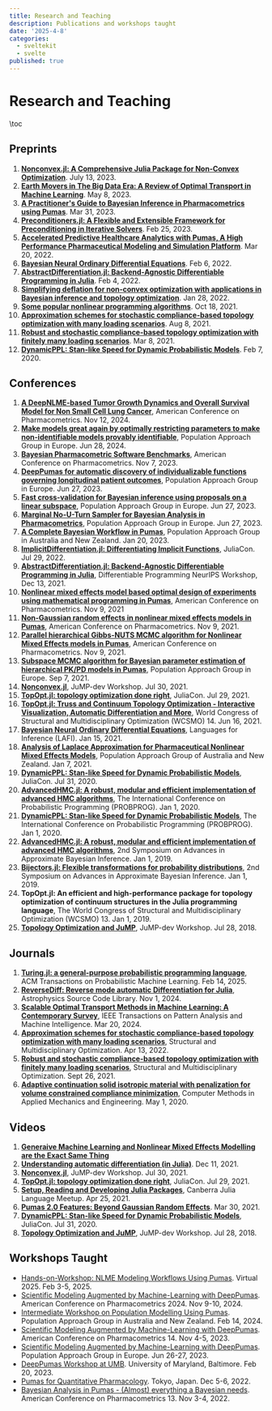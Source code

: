 ```yaml
---
title: Research and Teaching
description: Publications and workshops taught
date: '2025-4-8'
categories:
  - sveltekit
  - svelte
published: true
---
```


# Research and Teaching

\toc

## Preprints

1. [**Nonconvex.jl: A Comprehensive Julia Package for Non-Convex Optimization**](https://www.researchgate.net/publication/372336223_Nonconvexjl_A_Comprehensive_Julia_Package_for_Non-Convex_Optimization). July 13, 2023.
1. [**Earth Movers in The Big Data Era: A Review of Optimal Transport in Machine Learning**](https://arxiv.org/abs/2305.05080). May 8, 2023.
1. [**A Practitioner's Guide to Bayesian Inference in Pharmacometrics using Pumas**](https://arxiv.org/abs/2304.04752). Mar 31, 2023.
1. [**Preconditioners.jl: A Flexible and Extensible Framework for Preconditioning in Iterative Solvers**](https://www.researchgate.net/publication/368781255_Preconditionersjl_A_Flexible_and_Extensible_Framework_for_Preconditioning_in_Iterative_Solvers). Feb 25, 2023.
1. [**Accelerated Predictive Healthcare Analytics with Pumas, A High Performance Pharmaceutical Modeling and Simulation Platform**](https://www.biorxiv.org/content/10.1101/2020.11.28.402297v2.abstract). Mar 20, 2022.
1. [**Bayesian Neural Ordinary Differential Equations**](https://arxiv.org/abs/2012.07244). Feb 6, 2022.
1. [**AbstractDifferentiation.jl: Backend-Agnostic Differentiable Programming in Julia**](https://arxiv.org/abs/2109.12449). Feb 4, 2022.
1. [**Simplifying deflation for non-convex optimization with applications in Bayesian inference and topology optimization**](https://arxiv.org/abs/2201.11926). Jan 28, 2022.
1. [**Some popular nonlinear programming algorithms**](https://www.researchgate.net/publication/355362612_Some_popular_nonlinear_programming_algorithms). Oct 18, 2021.
1. [**Approximation schemes for stochastic compliance-based topology optimization with many loading scenarios**](https://arxiv.org/abs/2108.03654). Aug 8, 2021.
1. [**Robust and stochastic compliance-based topology optimization with finitely many loading scenarios**](https://arxiv.org/abs/2103.04594). Mar 8, 2021.
1. [**DynamicPPL: Stan-like Speed for Dynamic Probabilistic Models**](https://arxiv.org/abs/2002.02702). Feb 7, 2020.

## Conferences

1. [**A DeepNLME-based Tumor Growth Dynamics and Overall Survival Model for Non Small Cell Lung Cancer**](https://pai-marketing-materials.s3.us-east-2.amazonaws.com/2024/Poster/A+DeepNLME-based+Tumor+Growth+Dynamics+and+Overall+Survival+Model+for+Non+Small+Cell+Lung+Cancer.pdf), American Conference on Pharmacometrics. Nov 12, 2024.
1. [**Make models great again by optimally restricting parameters to make non-identifiable models provably identifiable**](https://www.page-meeting.org/default.asp?abstract=11072), Population Approach Group in Europe. Jun 28, 2024.
1. [**Bayesian Pharmacometric Software Benchmarks**](https://github.com/PumasAI-Labs/Bayesian-Benchmarks), American Conference on Pharmacometrics. Nov 7, 2023.
1. [**DeepPumas for automatic discovery of individualizable functions governing longitudinal patient outcomes**](https://www.page-meeting.org/default.asp?abstract=10522), Population Approach Group in Europe. Jun 27, 2023.
1. [**Fast cross-validation for Bayesian inference using proposals on a linear subspace**](https://www.page-meeting.org/default.asp?abstract=10636), Population Approach Group in Europe. Jun 27, 2023.
1. [**Marginal No-U-Turn Sampler for Bayesian Analysis in Pharmacometrics**](https://www.page-meeting.org/default.asp?abstract=10637), Population Approach Group in Europe. Jun 27, 2023.
1. [**A Complete Bayesian Workflow in Pumas**](https://www.paganz.org/abstracts/a-complete-bayesian-workflow-in-pumas/), Population Approach Group in Australia and New Zealand. Jan 20, 2023.
1. [**ImplicitDifferentiation.jl: Differentiating Implicit Functions**](https://www.youtube.com/watch?v=TkVDcujVNJ4&t=1s), JuliaCon. Jul 29, 2022.
1. [**AbstractDifferentiation.jl: Backend-Agnostic Differentiable Programming in Julia**](https://neurips.cc/virtual/2021/35276), Differentiable Programming NeurIPS Workshop, Dec 13, 2021.
1. [**Nonlinear mixed effects model based optimal design of experiments using mathematical programming in Pumas**](https://www.go-acop.org/default.asp?abstract=247), American Conference on Pharmacometrics. Nov 9, 2021
1. [**Non-Gaussian random effects in nonlinear mixed effects models in Pumas**](https://www.go-acop.org/default.asp?abstract=246), American Conference on Pharmacometrics. Nov 9, 2021.
1. [**Parallel hierarchical Gibbs-NUTS MCMC algorithm for Nonlinear Mixed Effects models in Pumas**](https://www.go-acop.org/default.asp?abstract=248), American Conference on Pharmacometrics. Nov 9, 2021.
1. [**Subspace MCMC algorithm for Bayesian parameter estimation of hierarchical PK/PD models in Pumas**](https://www.page-meeting.org/pdf_assets/5437-PAGE6.pdf), Population Approach Group in Europe. Sep 7, 2021.
1. [**Nonconvex.jl**](https://www.youtube.com/watch?v=eQ9qpsO5OBM), JuMP-dev Workshop. Jul 30, 2021.
1. [**TopOpt.jl: topology optimization done right**](https://www.youtube.com/watch?v=sBqdkxPXluU), JuliaCon. Jul 29, 2021.
1. [**TopOpt.jl: Truss and Continuum Topology Optimization - Interactive Visualization, Automatic Differentiation and More**](https://web.mit.edu/yijiangh/www/papers/topopt_jl_WCSMO2021.pdf), World Congress of Structural and Multidisciplinary Optimization (WCSMO) 14. Jun 16, 2021.
1. [**Bayesian Neural Ordinary Differential Equations**](https://popl21.sigplan.org/details/lafi-2021-papers/7/Bayesian-Neural-Ordinary-Differential-Equations), Languages for Inference (LAFI). Jan 15, 2021.
1. [**Analysis of Laplace Approximation for Pharmaceutical Nonlinear Mixed Effects Models**](https://www.paganz.org/abstracts/analysis-of-laplace-approximation-for-pharmaceutical-nonlinear-mixed-effects-models/), Population Approach Group of Australia and New Zealand. Jan 7, 2021.
1. [**DynamicPPL: Stan-like Speed for Dynamic Probabilistic Models**](https://www.youtube.com/watch?v=aD_VEjDtOX0), JuliaCon. Jul 31, 2020.
1. [**AdvancedHMC.jl: A robust, modular and efficient implementation of advanced HMC algorithms**](https://probprog.cc/2020/assets/posters/fri/46.pdf), The International Conference on Probabilistic Programming (PROBPROG). Jan 1, 2020.
1. [**DynamicPPL: Stan-like Speed for Dynamic Probabilistic Models**](https://probprog.cc/2020/assets/posters/fri/30.pdf), The International Conference on Probabilistic Programming (PROBPROG). Jan 1, 2020.
1. [**AdvancedHMC.jl: A robust, modular and efficient implementation of advanced HMC algorithms**](https://proceedings.mlr.press/v118/xu20a.html?ref=https://githubhelp.com), 2nd Symposium on Advances in Approximate Bayesian Inference. Jan 1, 2019.
1. [**Bijectors.jl: Flexible transformations for probability distributions**](https://proceedings.mlr.press/v118/fjelde20a), 2nd Symposium on Advances in Approximate Bayesian Inference. Jan 1, 2019.
1. **TopOpt.jl: An efficient and high-performance package for topology optimization of continuum structures in the Julia programming language**, The World Congress of Structural and Multidisciplinary Optimization (WCSMO) 13. Jan 1, 2019.
1. [**Topology Optimization and JuMP**](https://www.youtube.com/watch?v=zNZ_bw1ti00), JuMP-dev Workshop. Jul 28, 2018.

## Journals

1. [**Turing.jl: a general-purpose probabilistic programming language**](https://dl.acm.org/doi/abs/10.1145/3711897), ACM Transactions on Probabilistic Machine Learning. Feb 14, 2025.
1. [**ReverseDiff: Reverse mode automatic Differentiation for Julia**](https://ui.adsabs.harvard.edu/abs/2024ascl.soft11010R/abstract), Astrophysics Source Code Library. Nov 1, 2024.
1. [**Scalable Optimal Transport Methods in Machine Learning: A Contemporary Survey**](https://ieeexplore.ieee.org/abstract/document/10476763), IEEE Transactions on Pattern Analysis and Machine Intelligence. Mar 20, 2024.
1. [**Approximation schemes for stochastic compliance-based topology optimization with many loading scenarios**](https://link.springer.com/article/10.1007/s00158-022-03221-0), Structural and Multidisciplinary Optimization. Apr 13, 2022.
1. [**Robust and stochastic compliance-based topology optimization with finitely many loading scenarios**](https://link.springer.com/article/10.1007/s00158-021-03022-x), Structural and Multidisciplinary Optimization. Sept 26, 2021.
1. [**Adaptive continuation solid isotropic material with penalization for volume constrained compliance minimization**](https://www.sciencedirect.com/science/article/pii/S0045782520300621), Computer Methods in Applied Mechanics and Engineering. May 1, 2020.

## Videos

1. [**Generaive Machine Learning and Nonlinear Mixed Effects Modelling are the Exact Same Thing**](https://youtu.be/HlExhuvaAVQ?si=LG2Vqu4BK5ooPqCg)
1. [**Understanding automatic differentiation (in Julia)**](https://www.youtube.com/watch?v=UqymrMG-Qi4&t=1862s). Dec 11, 2021.
1. [**Nonconvex.jl**](https://www.youtube.com/watch?v=eQ9qpsO5OBM), JuMP-dev Workshop. Jul 30, 2021.
1. [**TopOpt.jl: topology optimization done right**](https://www.youtube.com/watch?v=sBqdkxPXluU), JuliaCon. Jul 29, 2021.
1. [**Setup, Reading and Developing Julia Packages**](https://www.youtube.com/watch?v=HbR4oCjMCM8), Canberra Julia Language Meetup. Apr 25, 2021.
1. [**Pumas 2.0 Features: Beyond Gaussian Random Effects**](https://www.youtube.com/watch?v=rSlT6KUwTK4). Mar 30, 2021.
1. [**DynamicPPL: Stan-like Speed for Dynamic Probabilistic Models**](https://www.youtube.com/watch?v=aD_VEjDtOX0), JuliaCon. Jul 31, 2020.
1. [**Topology Optimization and JuMP**](https://www.youtube.com/watch?v=zNZ_bw1ti00), JuMP-dev Workshop. Jul 28, 2018.

## Workshops Taught

- [Hands-on-Workshop: NLME Modeling Workflows Using Pumas](https://github.com/PumasAI-Labs/Pumas_Berlin_Virtual_Workshop_2025). Virtual 2025. Feb 3-5, 2025.
- [Scientific Modeling Augmented by Machine-Learning with DeepPumas](https://github.com/PumasAI-Labs/DeepPumas_workshop_2024_ACoP). American Conference on Pharmacometrics 2024. Nov 9-10, 2024.
- [Intermediate Workshop on Population Modelling Using Pumas](https://github.com/PumasAI-Labs/PAGANZ_2024_NLME_Workshop). Population Approach Group in Australia and New Zealand. Feb 14, 2024.
- [Scientific Modeling Augmented by Machine-Learning with DeepPumas](https://github.com/PumasAI-Labs/DeepPumas_workshop_2023_ACOP). American Conference on Pharmacometrics 14. Nov 4-5, 2023.
- [Scientific Modeling Augmented by Machine-Learning with DeepPumas](https://github.com/PumasAI-Labs/DeepPumas_workshop_2023_PAGE). Population Approach Group in Europe. Jun 26-27, 2023.
- [DeepPumas Workshop at UMB](https://github.com/PumasAI-Labs/DeepPumas_workshop_2023_UMB). University of Maryland, Baltimore. Feb 20, 2023.
- [Pumas for Quantitative Pharmacology](https://github.com/PumasAI/Pumas_Workshop_Tokyo_2022). Tokyo, Japan. Dec 5-6, 2022.
- [Bayesian Analysis in Pumas - (Almost) everything a Bayesian needs](https://github.com/PumasAI/Bayesian-Workshop). American Conference on Pharmacometrics 13. Nov 3-4, 2022.
